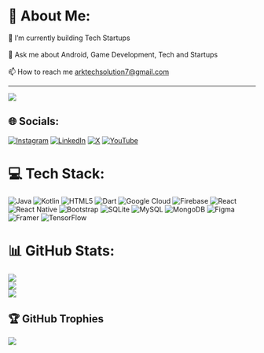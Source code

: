 # 💫 About Me:
🌱 I’m currently building Tech Startups<br><br>💬 Ask me about Android, Game Development, Tech and Startups<br><br>📫 How to reach me arktechsolution7@gmail.com

---
[![](https://visitcount.itsvg.in/api?id=infoxrehman&icon=8&color=7)](https://visitcount.itsvg.in)

## 🌐 Socials:
[![Instagram](https://img.shields.io/badge/Instagram-%23E4405F.svg?logo=Instagram&logoColor=white)](https://instagram.com/infoxrehman) [![LinkedIn](https://img.shields.io/badge/LinkedIn-%230077B5.svg?logo=linkedin&logoColor=white)](https://www.linkedin.com/in/khan-abdul-rehman/) [![X](https://img.shields.io/badge/X-black.svg?logo=X&logoColor=white)](https://x.com/infoxrehman) [![YouTube](https://img.shields.io/badge/YouTube-%23FF0000.svg?logo=YouTube&logoColor=white)](https://youtube.com/@buildwithrehman) 

# 💻 Tech Stack:
![Java](https://img.shields.io/badge/java-%23ED8B00.svg?style=plastic&logo=openjdk&logoColor=white) ![Kotlin](https://img.shields.io/badge/kotlin-%237F52FF.svg?style=plastic&logo=kotlin&logoColor=white) ![HTML5](https://img.shields.io/badge/html5-%23E34F26.svg?style=plastic&logo=html5&logoColor=white) ![Dart](https://img.shields.io/badge/dart-%230175C2.svg?style=plastic&logo=dart&logoColor=white) ![Google Cloud](https://img.shields.io/badge/GoogleCloud-%234285F4.svg?style=plastic&logo=google-cloud&logoColor=white) ![Firebase](https://img.shields.io/badge/firebase-%23039BE5.svg?style=plastic&logo=firebase) ![React](https://img.shields.io/badge/react-%2320232a.svg?style=plastic&logo=react&logoColor=%2361DAFB) ![React Native](https://img.shields.io/badge/react_native-%2320232a.svg?style=plastic&logo=react&logoColor=%2361DAFB) ![Bootstrap](https://img.shields.io/badge/bootstrap-%238511FA.svg?style=plastic&logo=bootstrap&logoColor=white) ![SQLite](https://img.shields.io/badge/sqlite-%2307405e.svg?style=plastic&logo=sqlite&logoColor=white) ![MySQL](https://img.shields.io/badge/mysql-4479A1.svg?style=plastic&logo=mysql&logoColor=white) ![MongoDB](https://img.shields.io/badge/MongoDB-%234ea94b.svg?style=plastic&logo=mongodb&logoColor=white) ![Figma](https://img.shields.io/badge/figma-%23F24E1E.svg?style=plastic&logo=figma&logoColor=white) ![Framer](https://img.shields.io/badge/Framer-black?style=plastic&logo=framer&logoColor=blue) ![TensorFlow](https://img.shields.io/badge/TensorFlow-%23FF6F00.svg?style=plastic&logo=TensorFlow&logoColor=white)
# 📊 GitHub Stats:
![](https://github-readme-stats.vercel.app/api?username=infoxrehman&theme=radical&hide_border=false&include_all_commits=true&count_private=false)<br/>
![](https://github-readme-streak-stats.herokuapp.com/?user=infoxrehman&theme=radical&hide_border=false)<br/>
![](https://github-readme-stats.vercel.app/api/top-langs/?username=infoxrehman&theme=radical&hide_border=false&include_all_commits=true&count_private=false&layout=compact)

## 🏆 GitHub Trophies
![](https://github-profile-trophy.vercel.app/?username=infoxrehman&theme=radical&no-frame=false&no-bg=false&margin-w=4)

<!-- Proudly created with GPRM ( https://gprm.itsvg.in ) -->
